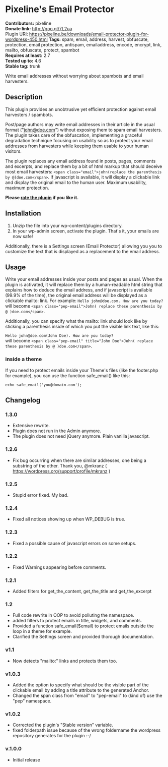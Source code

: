# Pixeline's Email Protector 
**Contributors:** pixeline  
**Donate link:** http://goo.gl/7L2ua  
Plugin URI: https://pixeline.be/downloads/email-protector-plugin-for-wordpress-450.html
**Tags:** spam, email, address, harvest, obfuscate, protection, email protection, antispam, emailaddress, encode, encrypt, link, mailto, obfuscate, protect, spambot  
**Requires at least:** 2.7  
**Tested up to:** 4.6  
**Stable tag:** trunk  

Write email addresses without worrying about spambots and email harvesters.


## Description 

This plugin provides an unobtrusive yet efficient protection against email harvesters / spambots.

Post/page authors may write email addresses in their article in the usual format ("john@doe.com") without exposing them to spam email harvesters. The plugin takes care of the obfuscation, implementing a graceful degradation technique focusing on usability so as to protect your email addresses from harvesters while keeping them usable to your human visitors.

The plugin replaces any email address found in posts, pages, comments and excerpts, and replace them by a bit of html markup that should deceive most email harvesters: `<span class="email">john(replace the parenthesis by @)doe.com</span>`. 
If javascript is available, it will display a clickable link and display the original email to the human user. Maximum usability, maximum protection.

<strong>Please <a href="http://wordpress.org/extend/plugins/pixelines-email-protector/">rate the plugin</a> if you like it.</strong>


## Installation 

1. Unzip the file into your wp-content/plugins directory. 
2. In your wp-admin screen, activate the plugin. That's it, your emails are now safe!

Additionally, there is a Settings screen (Email Protector) allowing you  you to customize the text that is displayed as a replacement to the email address.


## Usage 

Write your email addresses inside your posts and pages as usual. When the plugin is activated, it will replace them by a human-readable html string that explains how to deduce the email address, and if javascript is available (99.9% of the time), the original email address will be displayed as a clickable mailto: link. For example: 
`Hello john@doe.com. How are you today?` 
will become 
`<span class="pep-email">John( replace these parenthesis by @ )doe.com</span>`.

Additionally, you can specify what the mailto: link should look like by sticking a parenthesis inside of which you put the visible link text, like this:

`Hello john@doe.com(John Doe). How are you today?`  
will become 
`<span class="pep-email" title="John Doe">John( replace these parenthesis by @ )doe.com</span>`.


### inside a theme 
If you need to protect emails inside your Theme's files (like the footer.php for example), you can use the function safe_email() like this:

` echo safe_email('you@domain.com'); `


## Changelog 


### 1.3.0 
- Extensive rewrite.
- Plugin does not run in the Admin anymore.
- The plugin does not need jQuery anymore. Plain vanilla javascript.


### 1.2.6 
- Fix bug occurring when there are similar addresses, one being a substring of the other. Thank you, @mkranz ( https://wordpress.org/support/profile/mkranz )


### 1.2.5 
- Stupid error fixed. My bad.


### 1.2.4 
- Fixed all notices showing up when WP_DEBUG is true.


### 1.2.3 
- Fixed a possible cause of javascript errors on some setups.


### 1.2.2 
- Fixed Warnings appearing before comments.


### 1.2.1 
- Added filters for get_the_content, get_the_title and get_the_excerpt


### 1.2 
- Full code rewrite in OOP to avoid polluting the namespace.
- added filters to protect emails in title, widgets, and comments.
- Provided a function safe_email($email) to protect emails outside the loop in a theme for example.
- Clarified the Settings screen and provided thorough documentation.


### v1.1 
- Now detects "mailto:" links and protects them too.


### v1.0.3 
- Added the option to specify what should be the visible part of the clickable email by adding a title attribute to the generated Anchor.
- Changed the span class from "email" to "pep-email" to (kind of) use the "pep" namespace.


### v1.0.2 
- Corrected the plugin's "Stable version" variable.
- fixed folderpath issue because of the wrong foldername the wordpress repository generates for the plugin :-/


### v.1.0.0 
- Initial release